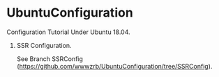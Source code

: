# UbuntuConfiguration
Configuration Tutorial Under Ubuntu 18.04.
</br>
1. SSR Configuration. 

    See Branch SSRConfig (https://github.com/wwwzrb/UbuntuConfiguration/tree/SSRConfig).
